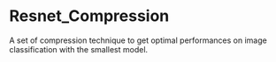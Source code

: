 # Resnet_Compression
A set of compression technique to get optimal performances on image classification with the smallest model.
